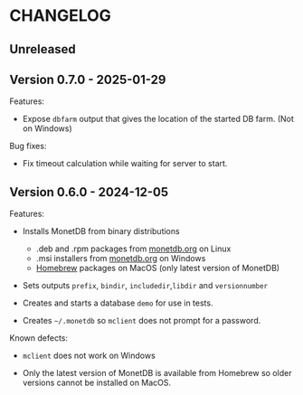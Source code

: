 CHANGELOG
=========


Unreleased
----------


Version 0.7.0 - 2025-01-29
--------------------------

Features:

* Expose `dbfarm` output that gives the location of the started
  DB farm. (Not on Windows)

Bug fixes:

* Fix timeout calculation while waiting for server to start.


Version 0.6.0 - 2024-12-05
--------------------------

Features:

* Installs MonetDB from binary distributions
  * .deb and .rpm packages from [monetdb.org][downloads] on Linux
  * .msi installers from [monetdb.org][downloads] on Windows
  * [Homebrew](https://brew.sh) packages on MacOS (only latest version of MonetDB)

* Sets outputs `prefix`, `bindir`, `includedir`,`libdir` and `versionnumber`

* Creates and starts a database `demo` for use in tests.

* Creates `~/.monetdb` so `mclient` does not prompt for a password.

Known defects:

* `mclient` does not work on Windows

* Only the latest version of MonetDB is available from Homebrew so older
  versions cannot be installed on MacOS.



[downloads]: https://monetdb.org/downloads